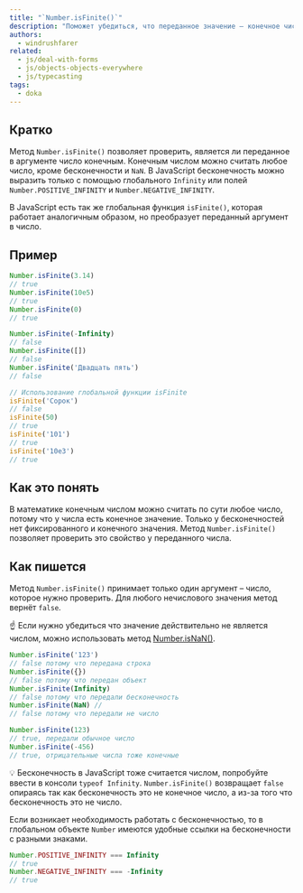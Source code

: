 ```yaml
---
title: "`Number.isFinite()`"
description: "Поможет убедиться, что переданное значение — конечное число."
authors:
  - windrushfarer
related:
  - js/deal-with-forms
  - js/objects-objects-everywhere
  - js/typecasting
tags:
  - doka
---
```


## Кратко

Метод `Number.isFinite()` позволяет проверить, является ли переданное в аргументе число конечным. Конечным числом можно считать любое число, кроме бесконечности и `NaN`. В JavaScript бесконечность можно выразить только с помощью глобального `Infinity` или полей `Number.POSITIVE_INFINITY` и `Number.NEGATIVE_INFINITY`.

В JavaScript есть так же глобальная функция `isFinite()`, которая работает аналогичным образом, но преобразует переданный аргумент в число.

## Пример

```js
Number.isFinite(3.14)
// true
Number.isFinite(10e5)
// true
Number.isFinite(0)
// true

Number.isFinite(-Infinity)
// false
Number.isFinite([])
// false
Number.isFinite('Двадцать пять')
// false

// Использование глобальной функции isFinite
isFinite('Сорок')
// false
isFinite(50)
// true
isFinite('101')
// true
isFinite('10e3')
// true
```

## Как это понять

В математике конечным числом можно считать по сути любое число, потому что у числа есть конечное значение. Только у бесконечностей нет фиксированного и конечного значения. Метод `Number.isFinite()` позволяет проверить это свойство у переданного числа.


## Как пишется

Метод `Number.isFinite()` принимает только один аргумент – число, которое нужно проверить. Для любого нечислового значения метод вернёт `false`.

<aside>

☝️ Если нужно убедиться что значение действительно не является числом, можно использовать метод [Number.isNaN()](/js/number-is-nan/).

</aside>

```js
Number.isFinite('123')
// false потому что передана строка
Number.isFinite({})
// false потому что передан объект
Number.isFinite(Infinity)
// false потому что передали бесконечность
Number.isFinite(NaN) //
// false потому что передали не число

Number.isFinite(123)
// true, передали обычное число
Number.isFinite(-456)
// true, отрицательные числа тоже конечные
```

<aside>

💡 Бесконечность в JavaScript тоже считается числом, попробуйте ввести в консоли `typeof Infinity`. `Number.isFinite()` возвращает `false` опираясь так как бесконечность это не конечное число, а из-за того что бесконечность это не число.

</aside>

Если возникает необходимость работать с бесконечностью, то в глобальном объекте `Number` имеются удобные ссылки на бесконечности с разными знаками.

```js
Number.POSITIVE_INFINITY === Infinity
// true
Number.NEGATIVE_INFINITY === -Infinity
// true
```
